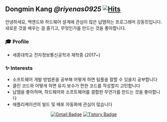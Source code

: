 ## Dongmin Kang ***@riyenas0925*** [![Hits](https://hits.seeyoufarm.com/api/count/incr/badge.svg?url=https%3A%2F%2Fgithub.com%2Friyenas0925)](https://hits.seeyoufarm.com)

안녕하세요, 백엔드와 하드웨어 설계에 관심이 많은 납땜하는 프로그래머 강동민입니다.   
새로운 것을 배우는 걸 즐기고, 무엇인가를 만드는 것을 좋아합니다.

### 🎓 Profile
* 세종대학교 전자정보통신공학과 재학중 (2017~)

### ✨ Interests
* 소프트웨어 개발 방법론을 공부해 어떻게 하면 팀플을 잘할 수 있을지 공부합니다
* 클린 코드와 어떻게 하면 유지 보수가 편한 코드를 작성할지 고민합니다
* 납땜을 좋아하며, 하드웨어와 소프트웨어를 결합한 무언가를 만드는 것을 좋아합니다
* 애플리케이션의 빌드 및 배포 자동화에 관심이 많습니다

<div align=center>
  
[![Gmail Badge](https://img.shields.io/badge/-Gmail-d14836?style=flat-square&logo=Gmail&logoColor=white&link=mailto:riyenas0925@gmail.com)](mailto:riyenas0925@gmail.com)
[![Tistory Badge](https://img.shields.io/badge/-Tistory-orange?style=flat-square&link=https://blog.riyenas.dev)](https://blog.riyenas.dev)

</div>
